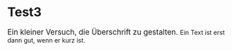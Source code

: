 Test3
=====
<html>
<head>
<big> Ein kleiner Versuch, die Überschrift zu gestalten. </big>
<head>

<body>
Ein Text ist erst dann gut, wenn er kurz ist.
<body>